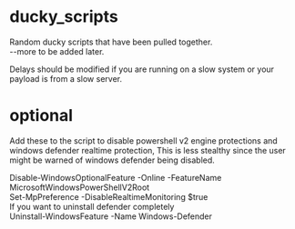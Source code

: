 # ducky_scripts
Random ducky scripts that have been pulled together.\
--more to be added later.

Delays should be modified if you are running on a slow system or your payload is from a slow server.
# optional
Add these to the script to disable powershell v2 engine protections and windows defender realtime protection, This is less stealthy since the user might be warned of windows defender being disabled.

Disable-WindowsOptionalFeature -Online -FeatureName MicrosoftWindowsPowerShellV2Root \
Set-MpPreference -DisableRealtimeMonitoring $true\
If you want to uninstall defender completely \
Uninstall-WindowsFeature -Name Windows-Defender
